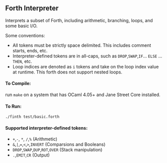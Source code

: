 ## Forth Interpreter

Interprets a subset of Forth, including arithmetic, branching, loops, and some basic I/O. 

Some conventions: 
  * All tokens must be strictly space delimited. This includes comment starts, ends, etc. 
  * Interpreter-defined tokens are in all-caps, such as `DROP`,`SWAP`,`IF`... `ELSE` ... `THEN`, etc.
  * Loop indices are denoted as `i` tokens and take on the loop index value at runtime. This forth does not support nested loops. 

#### To Compile:
  run `make` on a system that has OCaml 4.05+ and Jane Street Core installed. 

#### To Run:
  `./finth test/basic.forth` 

#### Supported interpreter-defined tokens:
  * `+`,`-`, `*`, `/`,`%` (Arithmetic)
  * `&`,`|`,`=`,`<`,`>`,`INVERT` (Comparsions and Booleans)
  * `DROP`,`SWAP`,`DUP`,`ROT`,`OVER` (Stack manipulation)
  * `.`,`EMIT`,`CR` (Output)
